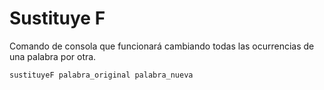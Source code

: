 # Sustituye F

Comando de consola que funcionará cambiando todas las ocurrencias de una palabra por otra.

```
sustituyeF palabra_original palabra_nueva
```
